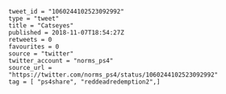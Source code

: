 ```
tweet_id = "1060244102523092992"
type = "tweet"
title = "Catseyes"
published = 2018-11-07T18:54:27Z
retweets = 0
favourites = 0
source = "twitter"
twitter_account = "norms_ps4"
source_url = "https://twitter.com/norms_ps4/status/1060244102523092992"
tag = [ "ps4share", "reddeadredemption2",]
```

<p class='image'><img src='https://mnf.m17s.net/2018/11/07/Dra-Y_vXcAI4QKI.jpg' alt=''></p>

